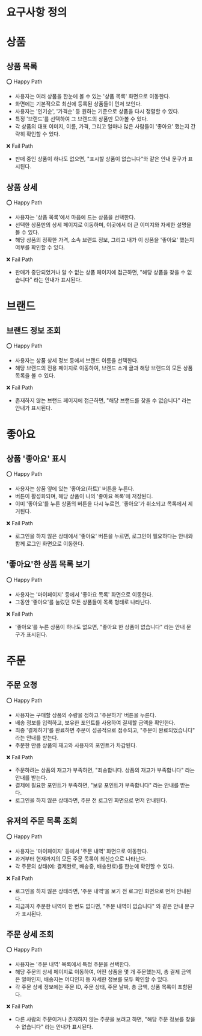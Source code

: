 #  요구사항 정의

#  상품

## 상품 목록

⭕️ Happy Path

- 사용자는 여러 상품을 한눈에 볼 수 있는 '상품 목록' 화면으로 이동한다.
- 화면에는 기본적으로 최신에 등록된 상품들이 먼저 보인다.
- 사용자는 '인기순', '가격순' 등 원하는 기준으로 상품을 다시 정렬할 수 있다.
- 특정 '브랜드'를 선택하여 그 브랜드의 상품만 모아볼 수 있다.
- 각 상품의 대표 이미지, 이름, 가격, 그리고 얼마나 많은 사람들이 '좋아요' 했는지 간략히 확인할 수 있다.


❌ Fail Path

- 판매 중인 상품이 하나도 없으면, "표시할 상품이 없습니다"와 같은 안내 문구가 표시된다.

## 상품 상세

⭕️ Happy Path

- 사용자는 '상품 목록'에서 마음에 드는 상품을 선택한다.
- 선택한 상품만의 상세 페이지로 이동하며, 이곳에서 더 큰 이미지와 자세한 설명을 볼 수 있다.
- 해당 상품의 정확한 가격, 소속 브랜드 정보, 그리고 내가 이 상품을 '좋아요' 했는지 여부를 확인할 수 있다.

❌  Fail Path

- 판매가 중단되었거나 알 수 없는 상품 페이지에 접근하면, "해당 상품을 찾을 수 없습니다" 라는 안내가 표시된다.


#  브랜드

## 브랜드 정보 조회

⭕️ Happy Path

- 사용자는 상품 상세 정보 등에서 브랜드 이름을 선택한다.
- 해당 브랜드의 전용 페이지로 이동하여, 브랜드 소개 글과 해당 브랜드의 모든 상품 목록을 볼 수 있다.

❌ Fail Path

- 존재하지 않는 브랜드 페이지에 접근하면, "해당 브랜드를 찾을 수 없습니다" 라는 안내가 표시된다.

#  좋아요

## 상품 '좋아요' 표시

⭕️ Happy Path

- 사용자는 상품 옆에 있는 '좋아요(하트)' 버튼을 누른다.
- 버튼이 활성화되며, 해당 상품이 나의 '좋아요 목록'에 저장된다.
- 이미 '좋아요'를 누른 상품의 버튼을 다시 누르면, '좋아요'가 취소되고 목록에서 제거된다.


❌ Fail Path

- 로그인을 하지 않은 상태에서 '좋아요' 버튼을 누르면, 로그인이 필요하다는 안내와 함께 로그인 화면으로 이동한다.


## '좋아요'한 상품 목록 보기

⭕️ Happy Path

- 사용자는 '마이페이지' 등에서 '좋아요 목록' 화면으로 이동한다.
- 그동안 '좋아요'를 눌렀던 모든 상품들이 목록 형태로 나타난다.

❌ Fail Path

- '좋아요'를 누른 상품이 하나도 없으면, "좋아요 한 상품이 없습니다" 라는 안내 문구가 표시된다.

#  주문

## 주문 요청

⭕️ Happy Path

- 사용자는 구매할 상품의 수량을 정하고 '주문하기' 버튼을 누른다.
- 배송 정보를 입력하고, 보유한 포인트를 사용하여 결제할 금액을 확인한다.
- 최종 '결제하기'를 완료하면 주문이 성공적으로 접수되고, "주문이 완료되었습니다" 라는 안내를 받는다.
- 주문한 만큼 상품의 재고와 사용자의 포인트가 차감된다.

❌ Fail Path

- 주문하려는 상품의 재고가 부족하면, "죄송합니다. 상품의 재고가 부족합니다" 라는 안내를 받는다.
- 결제에 필요한 포인트가 부족하면, "보유 포인트가 부족합니다" 라는 안내를 받는다.
- 로그인을 하지 않은 상태라면, 주문 전 로그인 화면으로 먼저 안내된다.



## 유저의 주문 목록 조회

⭕️ Happy Path

- 사용자는 '마이페이지' 등에서 '주문 내역' 화면으로 이동한다.
- 과거부터 현재까지의 모든 주문 목록이 최신순으로 나타난다.
- 각 주문의 상태(예: 결제완료, 배송중, 배송완료)를 한눈에 확인할 수 있다.


❌ Fail Path

- 로그인을 하지 않은 상태라면, '주문 내역'을 보기 전 로그인 화면으로 먼저 안내된다.
- 지금까지 주문한 내역이 한 번도 없다면, "주문 내역이 없습니다" 와 같은 안내 문구가 표시된다.

## 주문 상세 조회

⭕️ Happy Path

- 사용자는 '주문 내역' 목록에서 특정 주문을 선택한다.
- 해당 주문의 상세 페이지로 이동하여, 어떤 상품을 몇 개 주문했는지, 총 결제 금액은 얼마인지, 배송지는 어디인지 등 자세한 정보를 모두 확인할 수 있다.
- 각 주문 상세 정보에는 주문 ID, 주문 상태, 주문 날짜, 총 금액, 상품 목록이 포함된다.

❌ Fail Path

- 다른 사람의 주문이거나 존재하지 않는 주문을 보려고 하면, "해당 주문 정보를 찾을 수 없습니다" 라는 안내가 표시된다.


